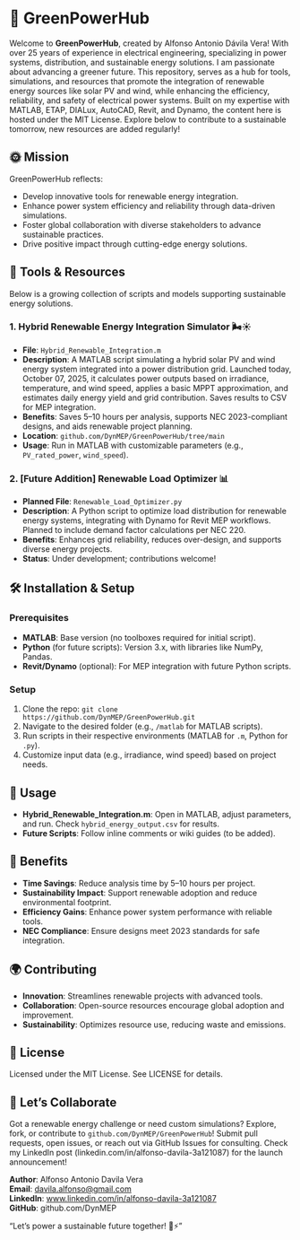 # 🌱 GreenPowerHub

Welcome to **GreenPowerHub**, created by Alfonso Antonio Dávila Vera! With over 25 years of experience in electrical engineering, specializing in power systems, distribution, and sustainable energy solutions. I am passionate about advancing a greener future. This repository, serves as a hub for tools, simulations, and resources that promote the integration of renewable energy sources like solar PV and wind, while enhancing the efficiency, reliability, and safety of electrical power systems. Built on my expertise with MATLAB, ETAP, DIALux, AutoCAD, Revit, and Dynamo, the content here is hosted under the MIT License. Explore below to contribute to a sustainable tomorrow, new resources are added regularly!

## 🌞 Mission
GreenPowerHub reflects:
- Develop innovative tools for renewable energy integration.
- Enhance power system efficiency and reliability through data-driven simulations.
- Foster global collaboration with diverse stakeholders to advance sustainable practices.
- Drive positive impact through cutting-edge energy solutions.

## 🔧 Tools & Resources
Below is a growing collection of scripts and models supporting sustainable energy solutions.

### 1. Hybrid Renewable Energy Integration Simulator 🌬️☀️
- **File**: `Hybrid_Renewable_Integration.m`
- **Description**: A MATLAB script simulating a hybrid solar PV and wind energy system integrated into a power distribution grid. Launched today, October 07, 2025, it calculates power outputs based on irradiance, temperature, and wind speed, applies a basic MPPT approximation, and estimates daily energy yield and grid contribution. Saves results to CSV for MEP integration.
- **Benefits**: Saves 5–10 hours per analysis, supports NEC 2023-compliant designs, and aids renewable project planning.
- **Location**: `github.com/DynMEP/GreenPowerHub/tree/main`
- **Usage**: Run in MATLAB with customizable parameters (e.g., `PV_rated_power`, `wind_speed`).

### 2. [Future Addition] Renewable Load Optimizer 📊
- **Planned File**: `Renewable_Load_Optimizer.py`
- **Description**: A Python script to optimize load distribution for renewable energy systems, integrating with Dynamo for Revit MEP workflows. Planned to include demand factor calculations per NEC 220.
- **Benefits**: Enhances grid reliability, reduces over-design, and supports diverse energy projects.
- **Status**: Under development; contributions welcome!

## 🛠️ Installation & Setup
### Prerequisites
- **MATLAB**: Base version (no toolboxes required for initial script).
- **Python** (for future scripts): Version 3.x, with libraries like NumPy, Pandas.
- **Revit/Dynamo** (optional): For MEP integration with future Python scripts.

### Setup
1. Clone the repo: `git clone https://github.com/DynMEP/GreenPowerHub.git`
2. Navigate to the desired folder (e.g., `/matlab` for MATLAB scripts).
3. Run scripts in their respective environments (MATLAB for `.m`, Python for `.py`).
4. Customize input data (e.g., irradiance, wind speed) based on project needs.

## 🚀 Usage
- **Hybrid_Renewable_Integration.m**: Open in MATLAB, adjust parameters, and run. Check `hybrid_energy_output.csv` for results.
- **Future Scripts**: Follow inline comments or wiki guides (to be added).

## 🎯 Benefits
- **Time Savings**: Reduce analysis time by 5–10 hours per project.
- **Sustainability Impact**: Support renewable adoption and reduce environmental footprint.
- **Efficiency Gains**: Enhance power system performance with reliable tools.
- **NEC Compliance**: Ensure designs meet 2023 standards for safe integration.

## 🌍 Contributing
- **Innovation**: Streamlines renewable projects with advanced tools.
- **Collaboration**: Open-source resources encourage global adoption and improvement.
- **Sustainability**: Optimizes resource use, reducing waste and emissions.

## 📜 License
Licensed under the MIT License. See LICENSE for details.

## 🤝 Let’s Collaborate
Got a renewable energy challenge or need custom simulations? Explore, fork, or contribute to `github.com/DynMEP/GreenPowerHub`! Submit pull requests, open issues, or reach out via GitHub Issues for consulting. Check my LinkedIn post (linkedin.com/in/alfonso-davila-3a121087) for the launch announcement!

**Author**: Alfonso Antonio Davila Vera  
**Email**: davila.alfonso@gmail.com  
**LinkedIn**: www.linkedin.com/in/alfonso-davila-3a121087  
**GitHub**: github.com/DynMEP  


“Let’s power a sustainable future together! 🌿⚡”
